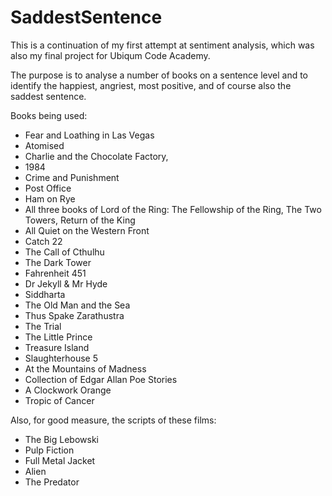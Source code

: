 # SaddestSentence

This is a continuation of my first attempt at sentiment analysis, which was also my final project for Ubiqum Code Academy.

The purpose is to analyse a number of books on a sentence level and to identify the happiest, angriest, most positive, and of course also the saddest sentence.

Books being used:

* Fear and Loathing in Las Vegas
* Atomised
* Charlie and the Chocolate Factory,
* 1984
* Crime and Punishment
* Post Office
* Ham on Rye
* All three books of Lord of the Ring: The Fellowship of the Ring, The Two Towers, Return of the King
* All Quiet on the Western Front
* Catch 22
* The Call of Cthulhu
* The Dark Tower
* Fahrenheit 451
* Dr Jekyll & Mr Hyde
* Siddharta
* The Old Man and the Sea
* Thus Spake Zarathustra
* The Trial
* The Little Prince
* Treasure Island
* Slaughterhouse 5
* At the Mountains of Madness
* Collection of Edgar Allan Poe Stories
* A Clockwork Orange
* Tropic of Cancer

Also, for good measure, the scripts of these films:

* The Big Lebowski
* Pulp Fiction
* Full Metal Jacket
* Alien
* The Predator
